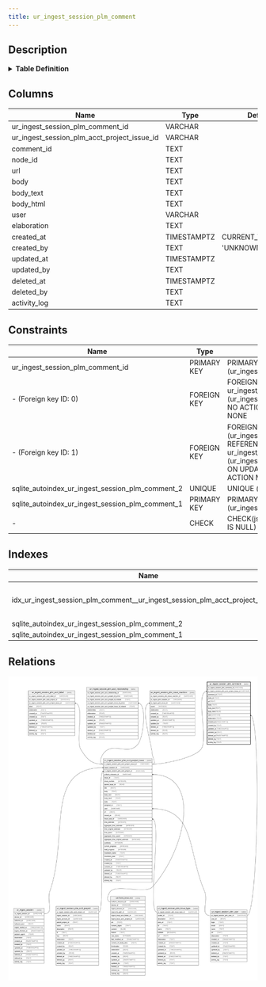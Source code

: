 ```yaml
---
title: ur_ingest_session_plm_comment
---
```


## Description

<details>
<summary><strong>Table Definition</strong></summary>

```sql
CREATE TABLE "ur_ingest_session_plm_comment" (
    "ur_ingest_session_plm_comment_id" VARCHAR PRIMARY KEY NOT NULL,
    "ur_ingest_session_plm_acct_project_issue_id" VARCHAR NOT NULL,
    "comment_id" TEXT NOT NULL,
    "node_id" TEXT NOT NULL,
    "url" TEXT NOT NULL,
    "body" TEXT,
    "body_text" TEXT,
    "body_html" TEXT,
    "user" VARCHAR NOT NULL,
    "elaboration" TEXT CHECK(json_valid(elaboration) OR elaboration IS NULL),
    "created_at" TIMESTAMPTZ DEFAULT CURRENT_TIMESTAMP,
    "created_by" TEXT DEFAULT 'UNKNOWN',
    "updated_at" TIMESTAMPTZ,
    "updated_by" TEXT,
    "deleted_at" TIMESTAMPTZ,
    "deleted_by" TEXT,
    "activity_log" TEXT,
    FOREIGN KEY("ur_ingest_session_plm_acct_project_issue_id") REFERENCES "ur_ingest_session_plm_acct_project_issue"("ur_ingest_session_plm_acct_project_issue_id"),
    FOREIGN KEY("user") REFERENCES "ur_ingest_session_plm_user"("ur_ingest_session_plm_user_id"),
    UNIQUE("comment_id", "url", "body")
)
```

</details>

## Columns

| Name                                        | Type        | Default           | Nullable | Parents                                                                                                                           | Comment                                                 |
| ------------------------------------------- | ----------- | ----------------- | -------- | --------------------------------------------------------------------------------------------------------------------------------- | ------------------------------------------------------- |
| ur_ingest_session_plm_comment_id            | VARCHAR     |                   | false    |                                                                                                                                   | {"isSqlDomainZodDescrMeta":true,"isVarChar":true}       |
| ur_ingest_session_plm_acct_project_issue_id | VARCHAR     |                   | false    | [ur_ingest_session_plm_acct_project_issue](/docs/standard-library/rssd-schema/ur_ingest_session_plm_acct_project_issue) | {"isSqlDomainZodDescrMeta":true,"isVarChar":true}       |
| comment_id                                  | TEXT        |                   | false    |                                                                                                                                   |                                                         |
| node_id                                     | TEXT        |                   | false    |                                                                                                                                   |                                                         |
| url                                         | TEXT        |                   | false    |                                                                                                                                   |                                                         |
| body                                        | TEXT        |                   | true     |                                                                                                                                   |                                                         |
| body_text                                   | TEXT        |                   | true     |                                                                                                                                   |                                                         |
| body_html                                   | TEXT        |                   | true     |                                                                                                                                   |                                                         |
| user                                        | VARCHAR     |                   | false    | [ur_ingest_session_plm_user](/docs/standard-library/rssd-schema/ur_ingest_session_plm_user)                             | {"isSqlDomainZodDescrMeta":true,"isVarChar":true}       |
| elaboration                                 | TEXT        |                   | true     |                                                                                                                                   | {"isSqlDomainZodDescrMeta":true,"isJsonText":true}      |
| created_at                                  | TIMESTAMPTZ | CURRENT_TIMESTAMP | true     |                                                                                                                                   |                                                         |
| created_by                                  | TEXT        | 'UNKNOWN'         | true     |                                                                                                                                   |                                                         |
| updated_at                                  | TIMESTAMPTZ |                   | true     |                                                                                                                                   |                                                         |
| updated_by                                  | TEXT        |                   | true     |                                                                                                                                   |                                                         |
| deleted_at                                  | TIMESTAMPTZ |                   | true     |                                                                                                                                   |                                                         |
| deleted_by                                  | TEXT        |                   | true     |                                                                                                                                   |                                                         |
| activity_log                                | TEXT        |                   | true     |                                                                                                                                   | {"isSqlDomainZodDescrMeta":true,"isJsonSqlDomain":true} |

## Constraints

| Name                                             | Type        | Definition                                                                                                                                                                                                     |
| ------------------------------------------------ | ----------- | -------------------------------------------------------------------------------------------------------------------------------------------------------------------------------------------------------------- |
| ur_ingest_session_plm_comment_id                 | PRIMARY KEY | PRIMARY KEY (ur_ingest_session_plm_comment_id)                                                                                                                                                                 |
| - (Foreign key ID: 0)                            | FOREIGN KEY | FOREIGN KEY (user) REFERENCES ur_ingest_session_plm_user (ur_ingest_session_plm_user_id) ON UPDATE NO ACTION ON DELETE NO ACTION MATCH NONE                                                                    |
| - (Foreign key ID: 1)                            | FOREIGN KEY | FOREIGN KEY (ur_ingest_session_plm_acct_project_issue_id) REFERENCES ur_ingest_session_plm_acct_project_issue (ur_ingest_session_plm_acct_project_issue_id) ON UPDATE NO ACTION ON DELETE NO ACTION MATCH NONE |
| sqlite_autoindex_ur_ingest_session_plm_comment_2 | UNIQUE      | UNIQUE (comment_id, url, body)                                                                                                                                                                                 |
| sqlite_autoindex_ur_ingest_session_plm_comment_1 | PRIMARY KEY | PRIMARY KEY (ur_ingest_session_plm_comment_id)                                                                                                                                                                 |
| -                                                | CHECK       | CHECK(json_valid(elaboration) OR elaboration IS NULL)                                                                                                                                                          |

## Indexes

| Name                                                                           | Definition                                                                                                                                                                      |
| ------------------------------------------------------------------------------ | ------------------------------------------------------------------------------------------------------------------------------------------------------------------------------- |
| idx_ur_ingest_session_plm_comment__ur_ingest_session_plm_acct_project_issue_id | CREATE INDEX "idx_ur_ingest_session_plm_comment__ur_ingest_session_plm_acct_project_issue_id" ON "ur_ingest_session_plm_comment"("ur_ingest_session_plm_acct_project_issue_id") |
| sqlite_autoindex_ur_ingest_session_plm_comment_2                               | UNIQUE (comment_id, url, body)                                                                                                                                                  |
| sqlite_autoindex_ur_ingest_session_plm_comment_1                               | PRIMARY KEY (ur_ingest_session_plm_comment_id)                                                                                                                                  |

## Relations

![er](../../../../../../assets/ur_ingest_session_plm_comment.svg)
